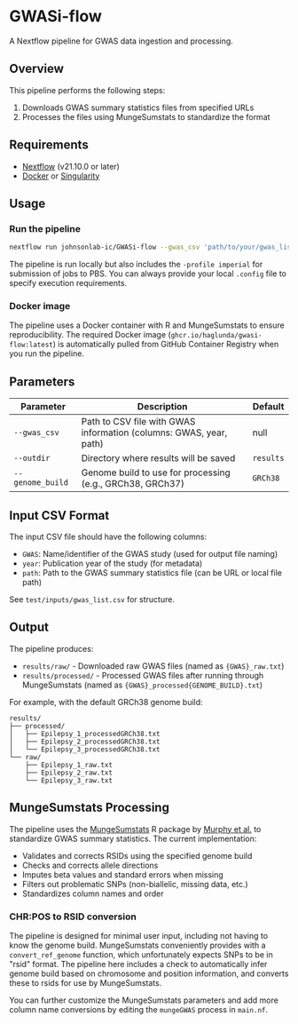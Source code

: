 # GWASi-flow

A Nextflow pipeline for GWAS data ingestion and processing.

## Overview

This pipeline performs the following steps:
1. Downloads GWAS summary statistics files from specified URLs
2. Processes the files using MungeSumstats to standardize the format

## Requirements

- [Nextflow](https://www.nextflow.io/) (v21.10.0 or later)
- [Docker](https://www.docker.com/) or [Singularity](https://sylabs.io/singularity/)

## Usage

### Run the pipeline

```bash
nextflow run johnsonlab-ic/GWASi-flow --gwas_csv 'path/to/your/gwas_list.csv' --outdir 'results'
```
The pipeline is run locally but also includes the `-profile imperial` for submission of jobs to PBS. You can always provide your local `.config` file to specify execution requirements.

### Docker image

The pipeline uses a Docker container with R and MungeSumstats to ensure reproducibility. The required Docker image (`ghcr.io/haglunda/gwasi-flow:latest`) is automatically pulled from GitHub Container Registry when you run the pipeline.

## Parameters

| Parameter | Description | Default |
|-----------|-------------|---------|
| `--gwas_csv` | Path to CSV file with GWAS information (columns: GWAS, year, path) | null |
| `--outdir` | Directory where results will be saved | `results` |
| `--genome_build` | Genome build to use for processing (e.g., GRCh38, GRCh37) | `GRCh38` |

## Input CSV Format

The input CSV file should have the following columns:
- `GWAS`: Name/identifier of the GWAS study (used for output file naming)
- `year`: Publication year of the study (for metadata)
- `path`: Path to the GWAS summary statistics file (can be URL or local file path)

See `test/inputs/gwas_list.csv` for structure.

## Output

The pipeline produces:
- `results/raw/` - Downloaded raw GWAS files (named as `{GWAS}_raw.txt`)
- `results/processed/` - Processed GWAS files after running through MungeSumstats (named as `{GWAS}_processed{GENOME_BUILD}.txt`)

For example, with the default GRCh38 genome build:
```
results/
├── processed/
│   ├── Epilepsy_1_processedGRCh38.txt
│   ├── Epilepsy_2_processedGRCh38.txt
│   └── Epilepsy_3_processedGRCh38.txt
└── raw/
    ├── Epilepsy_1_raw.txt
    ├── Epilepsy_2_raw.txt
    └── Epilepsy_3_raw.txt
```

## MungeSumstats Processing

The pipeline uses the [MungeSumstats](https://github.com/neurogenomics/MungeSumstats) R package by [Murphy et al.](https://academic.oup.com/bioinformatics/article/37/23/4593/6380562) to standardize GWAS summary statistics. The current implementation:

- Validates and corrects RSIDs using the specified genome build
- Checks and corrects allele directions
- Imputes beta values and standard errors when missing
- Filters out problematic SNPs (non-biallelic, missing data, etc.)
- Standardizes column names and order

### CHR:POS to RSID conversion

The pipeline is designed for minimal user input, including not having to know the genome build. MungeSumstats conveniently provides with a `convert_ref_genome` function, which unfortunately expects SNPs to be in "rsid" format. The pipeline here includes a check to automatically infer genome build based on chromosome and position information, and converts these to rsids for use by MungeSumstats.


You can further customize the MungeSumstats parameters and add more column name conversions by editing the `mungeGWAS` process in `main.nf`.
